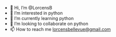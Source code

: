 - 👋 Hi, I’m @LorcensB
- 👀 I’m interested in python
- 🌱 I’m currently learning python
- 💞️ I’m looking to collaborate on python
- 📫 How to reach me lorcensbellevue@gmail.com

<!---
LorcensB/LorcensB is a ✨ special ✨ repository because its `README.md` (this file) appears on your GitHub profile.
You can click the Preview link to take a look at your changes.
--->
